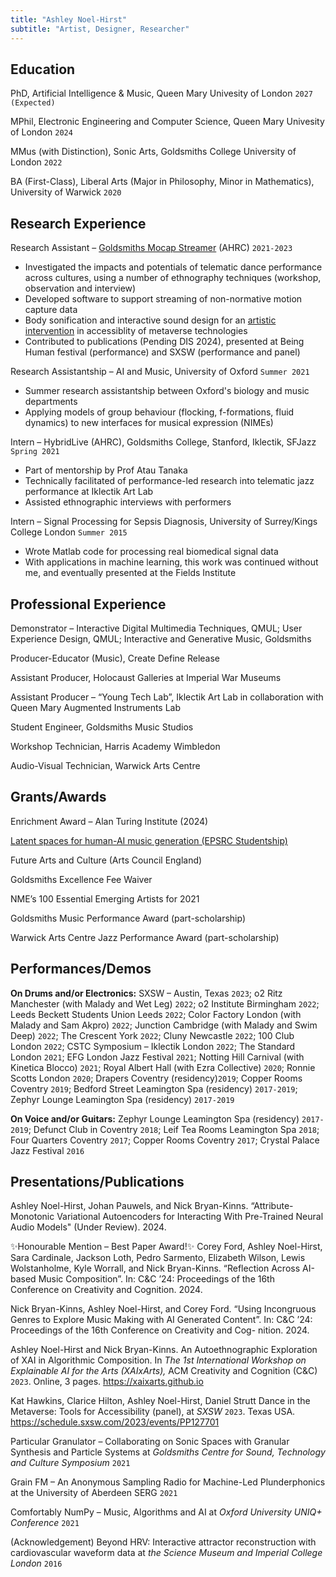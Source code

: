 ```yaml
---
title: "Ashley Noel-Hirst"
subtitle: "Artist, Designer, Researcher"
---
```


<!-- ## Ashley Noel-Hirst -->
<!-- Artist, Designer, and PhD Researcher in Artificial Intelligence and Music - [noelhirst.net](https://www.noelhirst.net)  -->

## Education

PhD, Artificial Intelligence & Music, Queen Mary Univesity of London `2027 (Expected)`

MPhil, Electronic Engineering and Computer Science, Queen Mary Univesity of London `2024`

MMus (with Distinction), Sonic Arts, Goldsmiths College University of London `2022`

BA (First-Class), Liberal Arts (Major in Philosophy, Minor in Mathematics), University of Warwick
`2020`

## Research Experience

Research Assistant – [Goldsmiths Mocap Streamer](https://www.mocapstreamer.live/) (AHRC)  `2021-2023`
- Investigated the impacts and potentials of telematic dance performance across cultures, using a number of ethnography techniques (workshop, observation and interview)
- Developed software to support streaming of non-normative motion capture data
- Body sonification and interactive sound design for an [artistic intervention](https://www.mocapstreamer.live/figural-bodies) in accessiblity of metaverse technologies 
- Contributed to publications (Pending DIS 2024), presented at Being Human festival (performance) and SXSW (performance and panel)

Research Assistantship – AI and Music, University of Oxford `Summer 2021`
- Summer research assistantship between Oxford's biology and music departments
- Applying models of group behaviour (flocking, f-formations, fluid dynamics) to new interfaces for musical expression (NIMEs)

Intern – HybridLive (AHRC), Goldsmiths College, Stanford, Iklectik, SFJazz `Spring 2021`
- Part of mentorship by Prof Atau Tanaka
- Technically facilitated of performance-led research into telematic jazz performance at Iklectik Art Lab
- Assisted ethnographic interviews with performers

Intern – Signal Processing for Sepsis Diagnosis, University of Surrey/Kings College London  `Summer 2015` 

- Wrote Matlab code for processing real biomedical signal data
- With applications in machine learning, this work was continued without me, and eventually presented at the Fields Institute


## Professional Experience

Demonstrator – Interactive Digital Multimedia Techniques, QMUL; User Experience Design, QMUL; Interactive and Generative Music, Goldsmiths

Producer-Educator (Music), Create Define Release

Assistant Producer,  Holocaust Galleries at Imperial War Museums

Assistant Producer – “Young Tech Lab”, Iklectik Art Lab in collaboration with Queen Mary Augmented Instruments Lab 

Student Engineer, Goldsmiths Music Studios

Workshop Technician, Harris Academy Wimbledon

Audio-Visual Technician, Warwick Arts Centre



## Grants/Awards

Enrichment Award – Alan Turing Institute (2024)

[Latent spaces for human-AI music generation (EPSRC Studentship)](https://app.dimensions.ai/details/grant/grant.13248359)

Future Arts and Culture (Arts Council England)

Goldsmiths Excellence Fee Waiver

NME’s 100 Essential Emerging Artists for 2021

Goldsmiths Music Performance Award (part-scholarship)

Warwick Arts Centre Jazz Performance Award (part-scholarship)

## Performances/Demos

**On Drums and/or Electronics:** SXSW – Austin, Texas `2023`; o2 Ritz Manchester (with Malady and Wet Leg) `2022`; o2 Institute Birmingham `2022`; Leeds Beckett Students Union Leeds `2022`; Color Factory London (with Malady and Sam Akpro) `2022`; Junction Cambridge (with Malady and Swim Deep) `2022`; The Crescent York `2022`; Cluny Newcastle `2022`; 100 Club London `2022`; CSTC Symposium – Iklectik London `2022`; The Standard London `2021`; EFG London Jazz Festival `2021`; Notting Hill Carnival (with Kinetica Blocco) `2021`; Royal Albert Hall (with Ezra Collective) `2020`; Ronnie Scotts London `2020`; Drapers Coventry (residency)`2019`; Copper Rooms Coventry `2019`; Bedford Street Leamington Spa (residency) `2017-2019`; Zephyr Lounge Leamington Spa (residency) `2017-2019`

**On Voice and/or Guitars:** Zephyr Lounge Leamington Spa (residency) `2017-2019`; Defunct Club in Coventry `2018`; Leif Tea Rooms Leamington Spa `2018`; Four Quarters Coventry `2017`; Copper Rooms Coventry `2017`; Crystal Palace Jazz Festival `2016`


<!-- ## Technical Skills -->

## Presentations/Publications

Ashley Noel-Hirst, Johan Pauwels, and Nick Bryan-Kinns. “Attribute- Monotonic Variational Autoencoders for Interacting With Pre-Trained Neural Audio Models" (Under Review). 2024.

✨Honourable Mention – Best Paper Award!✨ Corey Ford, Ashley Noel-Hirst, Sara Cardinale, Jackson Loth, Pedro Sarmento, Elizabeth Wilson, Lewis Wolstanholme, Kyle Worrall, and Nick Bryan-Kinns. “Reflection Across AI-based Music Composition”. In: C&C ’24: Proceedings of the 16th Conference on Creativity and Cognition. 2024.

Nick Bryan-Kinns, Ashley Noel-Hirst, and Corey Ford. “Using Incongruous Genres to Explore Music Making with AI Generated Content”. In: C&C ’24: Proceedings of the 16th Conference on Creativity and Cog- nition. 2024.

Ashley Noel-Hirst and Nick Bryan-Kinns. An Autoethnographic Exploration of XAI in Algorithmic Composition. In *The 1st International Workshop on Explainable AI for the Arts (XAIxArts),* ACM Creativity and Cognition (C&C) `2023`. Online, 3 pages. https://xaixarts.github.io

Kat Hawkins, Clarice Hilton, Ashley Noel-Hirst, Daniel Strutt Dance in the Metaverse: Tools for Accessibility (panel), at *SXSW* `2023`. Texas USA. https://schedule.sxsw.com/2023/events/PP127701

Particular Granulator – Collaborating on Sonic Spaces with Granular Synthesis and Particle Systems at *Goldsmiths Centre for Sound, Technology and Culture Symposium* `2021`

Grain FM – An Anonymous Sampling Radio for Machine-Led Plunderphonics at the University of Aberdeen SERG `2021`

Comfortably NumPy – Music, Algorithms and AI at *Oxford University UNIQ+ Conference* `2021`

(Acknowledgement) Beyond HRV: Interactive attractor reconstruction with cardiovascular waveform data at *the Science Museum and Imperial College London* `2016`


